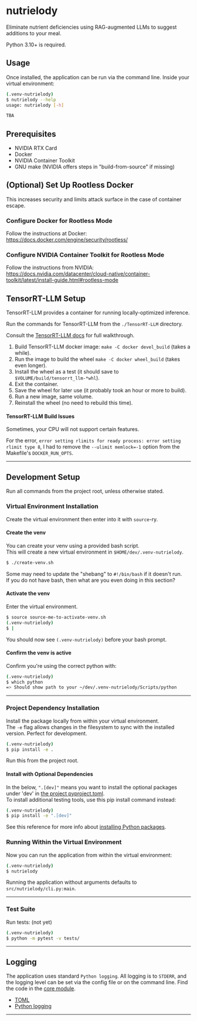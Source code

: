 # nutrielody

Eliminate nutrient deficiencies using RAG-augmented LLMs to suggest additions to your meal.

Python 3.10+ is required.

## Usage

Once installed, the application can be run via the command line. Inside your virtual environment:

```bash
(.venv-nutrielody)
$ nutrielody --help
usage: nutrielody [-h] 

TBA
```

## Prerequisites

- NVIDIA RTX Card
- Docker
- NVIDIA Container Toolkit
- GNU make (NVIDIA offers steps in "build-from-source" if missing)

## (Optional) Set Up Rootless Docker

This increases security and limits attack surface in the case of container escape.

### Configure Docker for Rootless Mode

Follow the instructions at Docker: https://docs.docker.com/engine/security/rootless/

### Configure NVIDIA Container Toolkit for Rootless Mode

Follow the instructions from NVIDIA: https://docs.nvidia.com/datacenter/cloud-native/container-toolkit/latest/install-guide.html#rootless-mode

## TensorRT-LLM Setup

TensorRT-LLM provides a container for running locally-optimized inference.

Run the commands for TensorRT-LLM from the `./TensorRT-LLM` directory.

Consult the [TensorRT-LLM docs](https://nvidia.github.io/TensorRT-LLM/installation/build-from-source-linux.html) for full walkthrough.

1. Build TensorRT-LLM docker image: `make -C docker devel_build` (takes a while).
2. Run the image to build the wheel `make -C docker wheel_build` (takes even longer).
3. Install the wheel as a test (it should save to `$VOLUME/build/tensorrt_llm-*whl`).
4. Exit the container.
5. Save the wheel for later use (it probably took an hour or more to build).
6. Run a new image, same volume.
7. Reinstall the wheel (no need to rebuild this time).

#### TensorRT-LLM Build Issues

Sometimes, your CPU will not support certain features.

For the error, `error setting rlimits for ready process: error setting rlimit type 8`,
I had to remove the `--ulimit memlock=-1` option from the Makefile's `DOCKER_RUN_OPTS`.

---

## Development Setup

Run all commands from the project root, unless otherwise stated.

### Virtual Environment Installation

Create the virtual environment then enter into it with `source`-ry.

#### Create the venv

You can create your venv using a provided bash script.  
This will create a new virtual environment in `$HOME/dev/.venv-nutrielody`.

```bash
$ ./create-venv.sh
```

Some may need to update the "shebang" to `#!/bin/bash` if it doesn't run.  
If you do not have bash, then what are you even doing in this section?

#### Activate the venv

Enter the virtual environment.

```bash
$ source source-me-to-activate-venv.sh
(.venv-nutrielody)
$ |
```

You should now see `(.venv-nutrielody)` before your bash prompt.

#### Confirm the venv is active

Confirm you're using the correct python with:

```bash
(.venv-nutrielody)
$ which python
=> Should show path to your ~/dev/.venv-nutrielody/Scripts/python
```

---

### Project Dependency Installation

Install the package locally from within your virtual environment.  
The `-e` flag allows changes in the filesystem to sync with the installed version. Perfect for development.

```bash
(.venv-nutrielody)
$ pip install -e .
```
Run this from the project root.

#### Install with Optional Dependencies

In the below, `".[dev]"` means you want to install the optional packages under 'dev' in [the project pyproject.toml](pyproject.toml).  
To install additional testing tools, use this pip install command instead:

```bash
(.venv-nutrielody)
$ pip install -e ".[dev]"
```

See this reference for more info about [installing Python packages](https://packaging.python.org/en/latest/tutorials/installing-packages/).

### Running Within the Virtual Environment

Now you can run the application from within the virtual environment:

```bash
(.venv-nutrielody)
$ nutrielody
```

Running the application without arguments defaults to `src/nutrielody/cli.py:main`.

---

### Test Suite

Run tests: (not yet)

```bash
(.venv-nutrielody)
$ python -m pytest -v tests/
```

---

## Logging

The application uses standard `Python logging`. All logging is to `STDERR`,
and the logging level can be set via the config file or on the command line.
Find the code in the [core module](src/nutrielody/core/).


* [TOML](https://toml.io)
* [Python logging](https://docs.python.org/3/library/logging.html)

---

